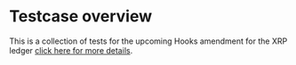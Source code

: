 # Testcase overview
This is a collection of tests for the upcoming Hooks amendment for the XRP ledger [click here for more details](https://xrpl-hooks.readme.io/).

